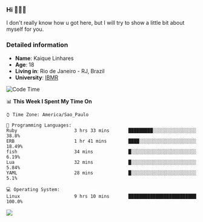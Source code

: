 ### Hi 🙋🏽‍♂️

I don't really know how u got here, but I will try to show a little bit about myself for you.

### Detailed information

* **Name**: Kaique Linhares
* **Age**: 18
* **Living in**: Rio  de Janeiro - RJ, Brazil
* **University**: [IBMR](https://www.ibmr.br/)

<!--START_SECTION:waka-->
![Code Time](http://img.shields.io/badge/Code%20Time-313%20hrs%2059%20mins-blue)

📊 **This Week I Spent My Time On** 

```text
⌚︎ Time Zone: America/Sao_Paulo

💬 Programming Languages: 
Ruby                     3 hrs 33 mins       █████████░░░░░░░░░░░░░░░░   38.8% 
ERB                      1 hr 41 mins        ████░░░░░░░░░░░░░░░░░░░░░   18.49% 
fish                     34 mins             █░░░░░░░░░░░░░░░░░░░░░░░░   6.19% 
Lua                      32 mins             █░░░░░░░░░░░░░░░░░░░░░░░░   5.84% 
YAML                     28 mins             █░░░░░░░░░░░░░░░░░░░░░░░░   5.1%

💻 Operating System: 
Linux                    9 hrs 10 mins       █████████████████████████   100.0%

```


<!--END_SECTION:waka-->

<a href="https://www.linkedin.com/in/kaique-linhares-25a840208/"  target="_blank"><img src="https://img.shields.io/badge/-LinkedIn-%230077B5?style=for-the-badge&logo=linkedin&logoColor=white" target="_blank"></a>
